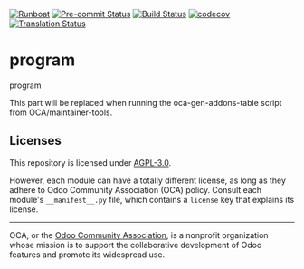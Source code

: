 
[![Runboat](https://img.shields.io/badge/runboat-Try%20me-875A7B.png)](https://runboat.odoo-community.org/builds?repo=OCA/program&target_branch=18.0)
[![Pre-commit Status](https://github.com/OCA/program/actions/workflows/pre-commit.yml/badge.svg?branch=18.0)](https://github.com/OCA/program/actions/workflows/pre-commit.yml?query=branch%3A18.0)
[![Build Status](https://github.com/OCA/program/actions/workflows/test.yml/badge.svg?branch=18.0)](https://github.com/OCA/program/actions/workflows/test.yml?query=branch%3A18.0)
[![codecov](https://codecov.io/gh/OCA/program/branch/18.0/graph/badge.svg)](https://codecov.io/gh/OCA/program)
[![Translation Status](https://translation.odoo-community.org/widgets/program-18-0/-/svg-badge.svg)](https://translation.odoo-community.org/engage/program-18-0/?utm_source=widget)

<!-- /!\ do not modify above this line -->

# program

program

<!-- /!\ do not modify below this line -->

<!-- prettier-ignore-start -->

[//]: # (addons)

This part will be replaced when running the oca-gen-addons-table script from OCA/maintainer-tools.

[//]: # (end addons)

<!-- prettier-ignore-end -->

## Licenses

This repository is licensed under [AGPL-3.0](LICENSE).

However, each module can have a totally different license, as long as they adhere to Odoo Community Association (OCA)
policy. Consult each module's `__manifest__.py` file, which contains a `license` key
that explains its license.

----
OCA, or the [Odoo Community Association](http://odoo-community.org/), is a nonprofit
organization whose mission is to support the collaborative development of Odoo features
and promote its widespread use.

